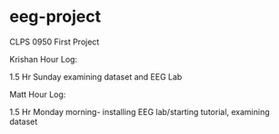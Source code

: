 # eeg-project
CLPS 0950 First Project

Krishan Hour Log:

1.5 Hr Sunday examining dataset and EEG Lab


Matt Hour Log:

1.5 Hr Monday morning- installing EEG lab/starting tutorial, examining dataset